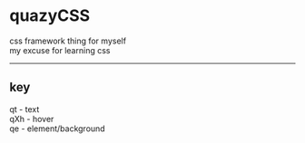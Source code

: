 # quazyCSS
css framework thing for myself <br>
my excuse for learning css
<hr>
<h2>key</h2>
qt - text <br>
qXh - hover <br>
qe - element/background
